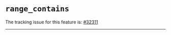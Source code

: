 # `range_contains`

The tracking issue for this feature is: [#32311]

[#32311]: https://github.com/rust-lang/rust/issues/32311

------------------------
